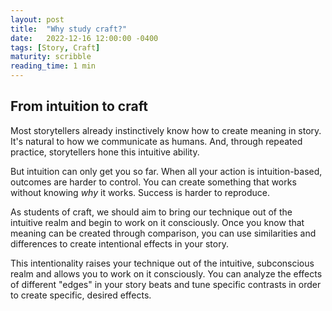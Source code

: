 ```yaml
---
layout: post
title:  "Why study craft?"
date:   2022-12-16 12:00:00 -0400
tags: [Story, Craft]
maturity: scribble
reading_time: 1 min
---
```


## From intuition to craft

Most storytellers already instinctively know how to create meaning in story. It's natural to how we communicate as humans. And, through repeated practice, storytellers hone this intuitive ability.

But intuition can only get you so far. When all your action is intuition-based, outcomes are harder to control. You can create something that works without knowing _why_ it works. Success is harder to reproduce.

As students of craft, we should aim to bring our technique out of the intuitive realm and begin to work on it consciously. Once you know that meaning can be created through comparison, you can use similarities and differences to create intentional effects in your story. 

This intentionality raises your technique out of the intuitive, subconscious realm and allows you to work on it consciously. You can analyze the effects of different "edges" in your story beats and tune specific contrasts in order to create specific, desired effects.